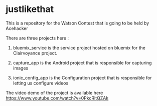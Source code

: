 # justlikethat
This is a repository for the Watson Contest that is going to be held by Acehacker

There are three projects here :

1. bluemix_service is the service project hosted on bluemix for the Clairvoyance project.

2. capture_app is the Android project that is responsible for capturing images

3. ionic_config_app is the Configuration project that is responsible for letting us configure videos


The video demo of the project is available here https://www.youtube.com/watch?v=0PkcRltQZAk